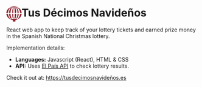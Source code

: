 <div>
  <img align="left" width="40" height="40" src="./public/logo192.png" alt="Website icon">
  <h1>Tus Décimos Navideños</h1>
</div>

React web app to keep track of your lottery tickets and earned prize money in the Spanish National Christmas lottery.

Implementation details:
* **Languages:** Javascript (React), HTML & CSS
* **API:** Uses [El País API](https://servicios.elpais.com/sorteos/loteria-navidad/api/) to check lottery results.

Check it out at: https://tusdecimosnavideños.es
